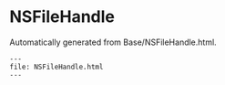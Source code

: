 
# NSFileHandle

Automatically generated from Base/NSFileHandle.html.

``` {raw} html
---
file: NSFileHandle.html
---
```
